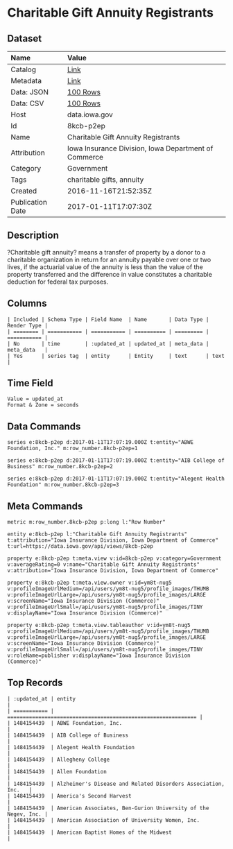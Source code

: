 # Charitable Gift Annuity Registrants

## Dataset

| Name | Value |
| :--- | :---- |
| Catalog | [Link](https://catalog.data.gov/dataset/charitable-gift-annuity-registrants) |
| Metadata | [Link](https://data.iowa.gov/api/views/8kcb-p2ep) |
| Data: JSON | [100 Rows](https://data.iowa.gov/api/views/8kcb-p2ep/rows.json?max_rows=100) |
| Data: CSV | [100 Rows](https://data.iowa.gov/api/views/8kcb-p2ep/rows.csv?max_rows=100) |
| Host | data.iowa.gov |
| Id | 8kcb-p2ep |
| Name | Charitable Gift Annuity Registrants |
| Attribution | Iowa Insurance Division, Iowa Department of Commerce |
| Category | Government |
| Tags | charitable gifts, annuity |
| Created | 2016-11-16T21:52:35Z |
| Publication Date | 2017-01-11T17:07:30Z |

## Description

?Charitable gift annuity? means a transfer of property by a donor to a charitable organization in return for an annuity payable over one or two lives, if the actuarial value of the annuity is less than the value of the property transferred and the difference in value constitutes a charitable deduction for federal tax purposes.

## Columns

```ls
| Included | Schema Type | Field Name  | Name       | Data Type | Render Type |
| ======== | =========== | =========== | ========== | ========= | =========== |
| No       | time        | :updated_at | updated_at | meta_data | meta_data   |
| Yes      | series tag  | entity      | Entity     | text      | text        |
```

## Time Field

```ls
Value = updated_at
Format & Zone = seconds
```

## Data Commands

```ls
series e:8kcb-p2ep d:2017-01-11T17:07:19.000Z t:entity="ABWE Foundation, Inc." m:row_number.8kcb-p2ep=1

series e:8kcb-p2ep d:2017-01-11T17:07:19.000Z t:entity="AIB College of Business" m:row_number.8kcb-p2ep=2

series e:8kcb-p2ep d:2017-01-11T17:07:19.000Z t:entity="Alegent Health Foundation" m:row_number.8kcb-p2ep=3
```

## Meta Commands

```ls
metric m:row_number.8kcb-p2ep p:long l:"Row Number"

entity e:8kcb-p2ep l:"Charitable Gift Annuity Registrants" t:attribution="Iowa Insurance Division, Iowa Department of Commerce" t:url=https://data.iowa.gov/api/views/8kcb-p2ep

property e:8kcb-p2ep t:meta.view v:id=8kcb-p2ep v:category=Government v:averageRating=0 v:name="Charitable Gift Annuity Registrants" v:attribution="Iowa Insurance Division, Iowa Department of Commerce"

property e:8kcb-p2ep t:meta.view.owner v:id=ym8t-nug5 v:profileImageUrlMedium=/api/users/ym8t-nug5/profile_images/THUMB v:profileImageUrlLarge=/api/users/ym8t-nug5/profile_images/LARGE v:screenName="Iowa Insurance Division (Commerce)" v:profileImageUrlSmall=/api/users/ym8t-nug5/profile_images/TINY v:displayName="Iowa Insurance Division (Commerce)"

property e:8kcb-p2ep t:meta.view.tableauthor v:id=ym8t-nug5 v:profileImageUrlMedium=/api/users/ym8t-nug5/profile_images/THUMB v:profileImageUrlLarge=/api/users/ym8t-nug5/profile_images/LARGE v:screenName="Iowa Insurance Division (Commerce)" v:profileImageUrlSmall=/api/users/ym8t-nug5/profile_images/TINY v:roleName=publisher v:displayName="Iowa Insurance Division (Commerce)"
```

## Top Records

```ls
| :updated_at | entity                                                        | 
| =========== | ============================================================= | 
| 1484154439  | ABWE Foundation, Inc.                                         | 
| 1484154439  | AIB College of Business                                       | 
| 1484154439  | Alegent Health Foundation                                     | 
| 1484154439  | Allegheny College                                             | 
| 1484154439  | Allen Foundation                                              | 
| 1484154439  | Alzheimer's Disease and Related Disorders Association, Inc.   | 
| 1484154439  | America's Second Harvest                                      | 
| 1484154439  | American Associates, Ben-Gurion University of the Negev, Inc. | 
| 1484154439  | American Association of University Women, Inc.                | 
| 1484154439  | American Baptist Homes of the Midwest                         | 
```